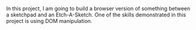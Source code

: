 In this project, I am going to build a browser version of something between a sketchpad and an Etch-A-Sketch.
One of the skills demonstrated in this project is using DOM manipulation.
